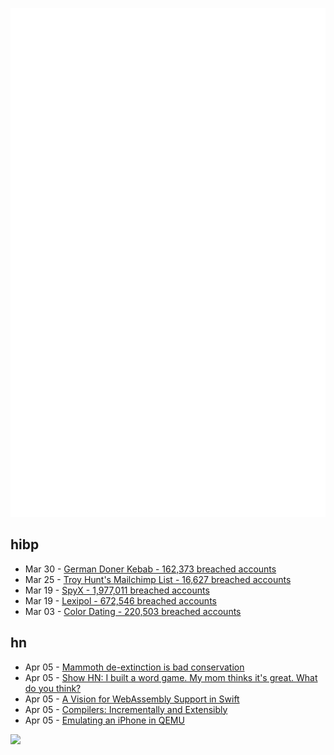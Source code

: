 ![Metrics](https://raw.githubusercontent.com/phixion/phixion/master/metrics.svg)

## hibp

<!--
for https://github.com/phixion/phixion/blob/main/.github/workflows/feeds.yml
-->
<!--START_SECTION:haveibeenpwnd-->
- Mar 30 - [German Doner Kebab - 162,373 breached accounts](https://haveibeenpwned.com/PwnedWebsites#GermanDonerKebab)
- Mar 25 - [Troy Hunt's Mailchimp List - 16,627 breached accounts](https://haveibeenpwned.com/PwnedWebsites#TroyHuntMailchimpList)
- Mar 19 - [SpyX - 1,977,011 breached accounts](https://haveibeenpwned.com/PwnedWebsites#SpyX)
- Mar 19 - [Lexipol - 672,546 breached accounts](https://haveibeenpwned.com/PwnedWebsites#Lexipol)
- Mar 03 - [Color Dating - 220,503 breached accounts](https://haveibeenpwned.com/PwnedWebsites#ColorDating)
<!--END_SECTION:haveibeenpwnd-->

## hn

<!--
for https://github.com/phixion/phixion/blob/main/.github/workflows/feeds.yml
-->
<!--START_SECTION:hn-->
- Apr 05 - [Mammoth de-extinction is bad conservation](https://arstechnica.com/science/2025/04/editorial-mammoth-de-extinction-is-bad-conservation/)
- Apr 05 - [Show HN: I built a word game. My mom thinks it's great. What do you think?](https://www.whatsit.today/)
- Apr 05 - [A Vision for WebAssembly Support in Swift](https://forums.swift.org/t/pitch-a-vision-for-webassembly-support-in-swift/79060)
- Apr 05 - [Compilers: Incrementally and Extensibly](https://okmij.org/ftp/tagless-final/Compiler/index.html)
- Apr 05 - [Emulating an iPhone in QEMU](https://eshard.com/posts/emulating-ios-14-with-qemu)
<!--END_SECTION:hn-->

<!--
for https://yhype.me
-->
![](https://hit.yhype.me/github/profile?user_id=13013670)
